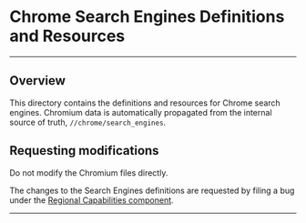 # Chrome Search Engines Definitions and Resources

---

## Overview

This directory contains the definitions and resources for Chrome search engines.
Chromium data is automatically propagated from the internal source of truth,
`//chrome/search_engines`.

## Requesting modifications

Do not modify the Chromium files directly.

The changes to the Search Engines definitions are requested by filing a bug
under the [Regional Capabilities component](https://issues.chromium.org/issues?q=componentid:1710335).

---